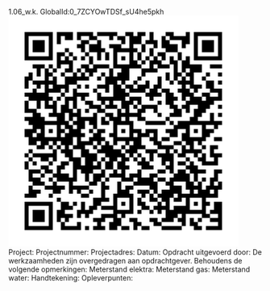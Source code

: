 1.06_w.k.
GlobalId:0_7ZCYOwTDSf_sU4he5pkh
![picture](https://github.com/C-Claus/Data-Files/blob/master/QR_codes/KDV/1.06_w.k..png)
Project:
Projectnummer:
Projectadres:
Datum:
Opdracht uitgevoerd door:
De werkzaamheden zijn overgedragen aan opdrachtgever. Behoudens de volgende opmerkingen:
Meterstand elektra:
Meterstand gas:
Meterstand water:
Handtekening:
Opleverpunten:
